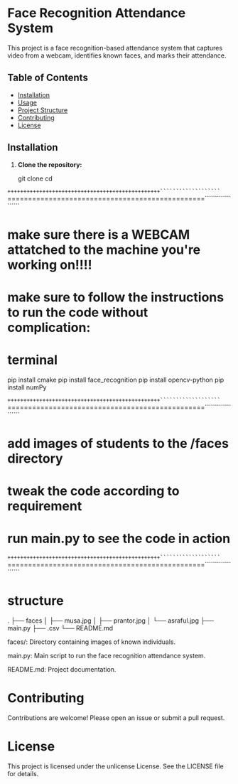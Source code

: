 # Face Recognition Attendance System

This project is a face recognition-based attendance system that captures video from a webcam, identifies known faces, and marks their attendance.

## Table of Contents

- [Installation](#installation)
- [Usage](#usage)
- [Project Structure](#project-structure)
- [Contributing](#contributing)
- [License](#license)

## Installation

1. **Clone the repository:**
   
   git clone <repository-url>
   cd <repository-directory>


`````````````````````++++++++++++++++++++++++++++++++++++++++++++++++```````````````````
`````````````````````================================================```````````````````


# make sure there is a WEBCAM attatched to the machine you're working on!!!!
# make sure to follow the instructions to run the code without complication:
# terminal
pip install cmake
pip install face_recognition
pip install opencv-python
pip install numPy


`````````````````````++++++++++++++++++++++++++++++++++++++++++++++++```````````````````
`````````````````````================================================```````````````````

# add images of students to the /faces directory 
# tweak the code according to requirement
# run main.py to see the code in action


`````````````````````++++++++++++++++++++++++++++++++++++++++++++++++```````````````````
`````````````````````================================================```````````````````
# structure
.
├── faces
│   ├── musa.jpg
│   ├── prantor.jpg
│   └── asraful.jpg
├── main.py
├── <date>.csv
└── README.md

faces/: Directory containing images of known individuals.

main.py: Main script to run the face recognition attendance system.

README.md: Project documentation.

# Contributing
Contributions are welcome! Please open an issue or submit a pull request.

# License
This project is licensed under the unlicense License. See the LICENSE file for details.
